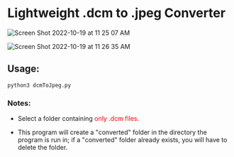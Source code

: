 # Lightweight .dcm to .jpeg Converter

![Screen Shot 2022-10-19 at 11 25 07 AM](https://user-images.githubusercontent.com/60798504/196762694-011157d7-655b-46f3-8ab1-8d3dc882f439.png)



![Screen Shot 2022-10-19 at 11 26 35 AM](https://user-images.githubusercontent.com/60798504/196762733-270a1cde-bbc4-4f8b-ae72-38c30c2ed20e.png)



## Usage:

```
python3 dcmToJpeg.py
```

### Notes:

- Select a folder containing <span style="color:red"> only .dcm files</span>. 

- This program will create a "converted" folder in the directory the program is run in; if a "converted" folder already exists, you will have to delete the folder. 
